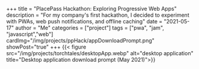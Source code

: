 +++
title = "PlacePass Hackathon: Exploring Progressive Web Apps"
description = "For my company's first hackathon, I decided to experiment with PWAs, web push notifications, and offline caching"
date = "2021-05-17"
author = "Me"
categories = ["project"]
tags = ["pwa", "jam", "javascript","web"]
cardImg="/img/projects/ppHack/appDownloadPrompt.png"
showPost="true"
+++
{{< figure src="/img/projects/torchtales/desktopApp.webp" alt="desktop application" title="Desktop application download prompt (May 2021)">}}

